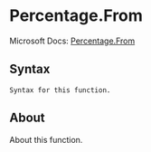 ---
---

# Percentage.From

Microsoft Docs: [Percentage.From](https://docs.microsoft.com/en-us/powerquery-m/percentage-from)

## Syntax

```powerquery-m
Syntax for this function.
```

## About

About this function.

